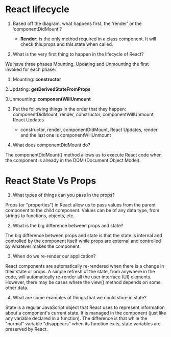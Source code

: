 # React lifecycle 

1. Based off the diagram, what happens first, the ‘render’ or the ‘componentDidMount’?

   * **Render:** is the only method required in a class component. It will check this.props and this.state when called.

2. What is the very first thing to happen in the lifecycle of React?

We have three phases Mounting, Updating and Unmounting
the first invoked for each phase:
1. Mounting: **constructor**

2.Updating: **getDerivedStateFromProps**

3.Unmounting: **componentWillUnmount**

3. Put the following things in the order that they happen: componentDidMount, render, constructor, componentWillUnmount, React Updates

    * constructor, render, componentDidMount, React Updates,
     render and the last one is componentWillUnmount

4. What does componentDidMount do?

The componentDidMount() method allows us to execute React code when the component is already in the DOM (Document Object Model).

# React State Vs Props

1. What types of things can you pass in the props?

Props (or "properties") in React allow us to pass values from the parent component to the child component. Values can be of any data type, from strings to functions, objects, etc.

2. What is the big difference between props and state?

The big difference between props and state is that the state is internal and controlled by the component itself while props are external and controlled by whatever makes the component.

3. When do we re-render our application?

React components are automatically re-rendered when there is a change in their state or props. A simple refresh of the state, from anywhere in the code, will automatically re-render all the user interface (UI) elements. However, there may be cases where the view() method depends on some other data.

4. What are some examples of things that we could store in state?

State is a regular JavaScript object that React uses to represent information about a component's current state. It is managed in the component (just like any variable declared in a function). The difference is that while the "normal" variable "disappears" when its function exits, state variables are preserved by React.
